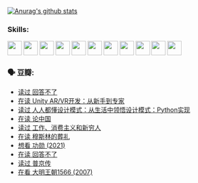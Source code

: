 
[![Anurag's github stats](https://github-readme-stats.vercel.app/api?username=w940853815)](https://github.com/anuraghazra/github-readme-stats)

### Skills:

<code><img height="32" src="https://cdn.jsdelivr.net/npm/simple-icons@v5/icons/python.svg"></code>
<code><img height="32" src="https://cdn.jsdelivr.net/npm/simple-icons@v5/icons/javascript.svg"></code>
<code><img height="32" src="https://cdn.jsdelivr.net/npm/simple-icons@v5/icons/django.svg"></code>
<code><img height="32" src="https://cdn.jsdelivr.net/npm/simple-icons@v5/icons/flask.svg"></code>
<code><img height="32" src="https://cdn.jsdelivr.net/npm/simple-icons@v5/icons/vuetify.svg"></code>
<code><img height="32" src="https://cdn.jsdelivr.net/npm/simple-icons@v5/icons/git.svg"></code>
<code><img height="32" src="https://cdn.jsdelivr.net/npm/simple-icons@v5/icons/docker.svg"></code>
<code><img height="32" src="https://cdn.jsdelivr.net/npm/simple-icons@v5/icons/postgresql.svg"></code>
<code><img height="32" src="https://cdn.jsdelivr.net/npm/simple-icons@v5/icons/elasticsearch.svg"></code>
<code><img height="32" src="https://cdn.jsdelivr.net/npm/simple-icons@v5/icons/macos.svg"></code>
<code><img height="32" src="https://cdn.jsdelivr.net/npm/simple-icons@v5/icons/linux.svg"></code>

### 🗣 豆瓣:

<!-- DOUBAN-ACTIVITIES:START -->
- [读过 回答不了](https://www.douban.com/people/136069238/status/3812155932/?_i=48729740)
- [在读 Unity AR/VR开发：从新手到专家](https://www.douban.com/people/136069238/status/3810864648/?_i=48729740)
- [读过 人人都懂设计模式：从生活中领悟设计模式：Python实现](https://www.douban.com/people/136069238/status/3806334005/?_i=48729740)
- [在读 论中国](https://www.douban.com/people/136069238/status/3805671678/?_i=48729740)
- [读过 工作、消费主义和新穷人](https://www.douban.com/people/136069238/status/3803834644/?_i=48729740)
- [在读 穆斯林的葬礼](https://www.douban.com/people/136069238/status/3802824932/?_i=48729740)
- [想看 功勋‎ (2021)](https://www.douban.com/people/136069238/status/3802127044/?_i=48729740)
- [在读 回答不了](https://www.douban.com/people/136069238/status/3802078489/?_i=48729740)
- [读过 普京传](https://www.douban.com/people/136069238/status/3802076688/?_i=48729740)
- [在看 大明王朝1566‎ (2007)](https://www.douban.com/people/136069238/status/3800275133/?_i=48729740)
<!-- DOUBAN-ACTIVITIES:END -->
<!--
**w940853815/w940853815** is a ✨ _special_ ✨ repository because its `README.md` (this file) appears on your GitHub profile.

Here are some ideas to get you started:

- 🔭 I’m currently working on ...
- 🌱 I’m currently learning ...
- 👯 I’m looking to collaborate on ...
- 🤔 I’m looking for help with ...
- 💬 Ask me about ...
- 📫 How to reach me: ...
- 😄 Pronouns: ...
- ⚡ Fun fact: ...
-->

